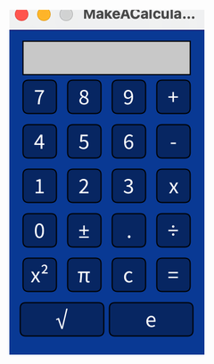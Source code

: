 
![Calculator](https://github.com/SofiaStahle16/Sofia-s-Programming-Portfolio-2024-2025/blob/main/images/Calc.png?raw=true)
